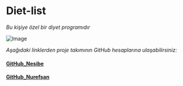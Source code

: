 # Diet-list
*Bu kişiye özel bir diyet programıdır*

![Image](https://www.yapikredi.com.tr/medium/image/saglikli-beslenme_66586/view)


*Aşağıdaki linklerden proje takımının GitHub hesaplarına ulaşabilirsiniz:*

#### [GitHub_Nesibe](https://github.com/nesibecitakk)
#### [GitHub_Nurefşan](https://github.com/nurefsansavash1)